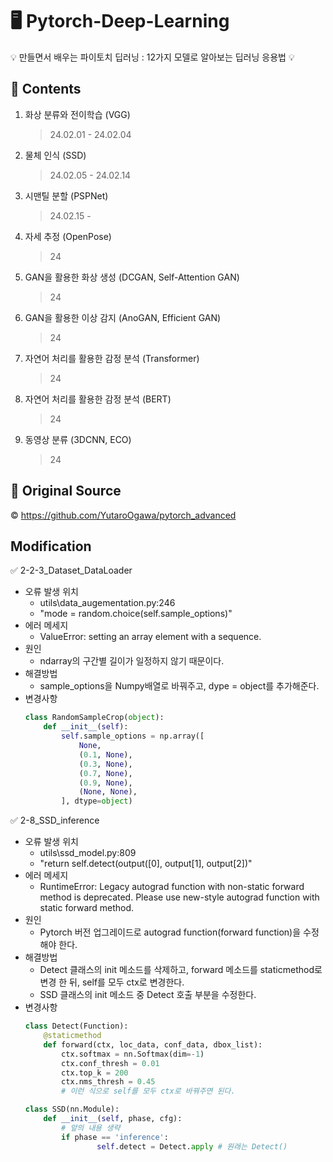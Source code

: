# 🖥️ Pytorch-Deep-Learning
<aside>
💡 만들면서 배우는 파이토치 딥러닝 : 12가지 모델로 알아보는 딥러닝 응용법 💡

</aside>

## 📝 Contents

1. 화상 분류와 전이학습 (VGG)
    
    > 24.02.01 - 24.02.04
    > 
2. 물체 인식 (SSD) 
    
    > 24.02.05 - 24.02.14
    > 
3. 시맨틸 분할 (PSPNet) 
    
    > 24.02.15 -
    > 
4. 자세 추정 (OpenPose)
    
    > 24
    > 
5. GAN을 활용한 화상 생성 (DCGAN, Self-Attention GAN)
    
    > 24
    > 
6. GAN을 활용한 이상 감지 (AnoGAN, Efficient GAN)
    
    > 24
    > 
7. 자연어 처리를 활용한 감정 분석 (Transformer)
    
    > 24
    > 
8. 자연어 처리를 활용한 감정 분석 (BERT)
    
    > 24
    > 
9. 동영상 분류 (3DCNN, ECO)
    
    > 24
    >
## 🌈 Original Source
©️ https://github.com/YutaroOgawa/pytorch_advanced

## Modification
✅ 2-2-3_Dataset_DataLoader
  * 오류 발생 위치
    * utils\data_augementation.py:246
    * "mode = random.choice(self.sample_options)"
  * 에러 메세지
    * ValueError: setting an array element with a sequence.  
  * 원인
    * ndarray의 구간별 길이가 일정하지 않기 때문이다.
  * 해결방법
    * sample_options을 Numpy배열로 바꿔주고, dype = object를 추가해준다.
  * 변경사항
    ```python
    class RandomSampleCrop(object):
    	def __init__(self):
    		self.sample_options = np.array([
    			None,
    			(0.1, None),
    			(0.3, None),
    			(0.7, None),
    			(0.9, None),
    			(None, None),
    		], dtype=object)
    ```
  
✅ 2-8_SSD_inference
  * 오류 발생 위치
    * utils\ssd_model.py:809
    * "return self.detect(output([0], output[1], output[2])"
  * 에러 메세지
    * RuntimeError: Legacy autograd function with non-static forward method is deprecated. Please use new-style autograd function with static forward method.
  * 원인
    * Pytorch 버전 업그레이드로 autograd function(forward function)을 수정해야 한다.
  * 해결방법
    * Detect 클래스의 init 메소드를 삭제하고, forward 메소드를 staticmethod로 변경 한 뒤, self를 모두 ctx로 변경한다.
    * SSD 클래스의 init 메소드 중 Detect 호출 부분을 수정한다.
  * 변경사항    
    ```python
    class Detect(Function):
    	@staticmethod
    	def forward(ctx, loc_data, conf_data, dbox_list):
    		ctx.softmax = nn.Softmax(dim=-1)
    		ctx.conf_thresh = 0.01
    		ctx.top_k = 200
    		ctx.nms_thresh = 0.45
    		# 이런 식으로 self를 모두 ctx로 바꿔주면 된다.
    ```
    ```python
    class SSD(nn.Module):
    	def __init__(self, phase, cfg):
    		# 앞의 내용 생략
    		if phase == 'inference':
    		    	self.detect = Detect.apply # 원래는 Detect()
    ```
